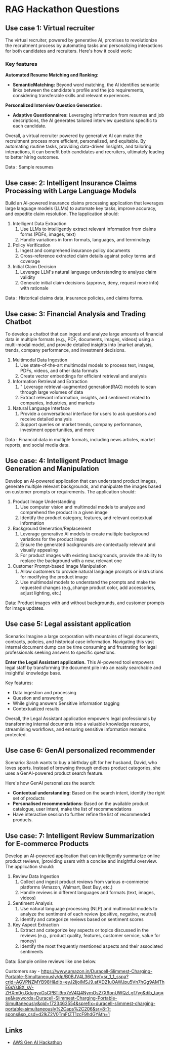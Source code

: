 # RAG Hackathon Questions

## Use case 1: Virtual recruiter

The virtual recruiter, powered by generative Al, promises to revolutionize the recruitment process by automating tasks and personalizing interactions for both candidates and recruiters. Here's how it could work:

### Key features

**Automated Resume Matching and Ranking:**

- **SemanticMatching:** Beyond word matching, the Al identifies semantic links between the candidate's profile and the job requirements, considering transferable skills and relevant experiences.

**Personalized Interview Question Generation:**

- **Adaptive Questionnaires:** Leveraging information from resumes and job descriptions, the Al generates tailored interview questions specific to each candidate.

Overall, a virtual recruiter powered by generative Al can make the recruitment process more efficient, personalized, and equitable. By automating routine tasks, providing data-driven linsights, and tailoring interactions, it can benefit both candidates and recruiters, ultimately leading to better hiring outcomes.

Data : Sample resumes

## Use case: 2: Intelligent Insurance Claims Processing with Large Language Models

Build an Al-powered insurance claims processing application that leverages large language models (LLMs) to automate key tasks, improve accuracy, and expedite claim resolution. The lapplication should:

1. Intelligent Data Extraction
	1. Use LLMs to intelligently extract relevant information from claims forms (PDFs, images, text)
	2. Handle variations in form formats, languages, and terminology
2. Policy Verification
	1. Ingest and comprehend insurance policy documents
	2. Cross-reference extracted claim details against policy terms and coverage
3. Initial Claim Decision
	1. Leverage LLM's natural language understanding to analyze claim validity
	2. Generate initial claim decisions (approve, deny, request more info) with rationale

Data : Historical claims data, insurance policies, and claims forms.

## Use case: 3: Financial Analysis and Trading Chatbot

To develop a chatbot that can ingest and analyze large amounts of financial data in multiple formats (e.g., PDF, documents, images, videos) using a multi-modal model, and provide detailed insights into |market analysis, trends, company performance, and investment decisions.

1. Multimodal Data Ingestion
	1. Use state-of-the-art multimodal models to process text, images, PDFs, videos, and other data formats
	2. Create vector embeddings for efficient retrieval and analysis
2. Information Retrieval and Extraction
	1. " Leverage retrieval-augmented generation(RAG) models to scan through large volumes of data
	2. Extract relevant information, insights, and sentiment related to companies, industries, and markets
3. Natural Language Interface
	1. Provide a conversational interface for users to ask questions and receive detailed analysis
	2. Support queries on market trends, company performance, investment opportunities, and more

Data : Financial data in multiple formats, including news articles, market reports, and social media data.

## Use case: 4: Intelligent Product Image Generation and Manipulation

Develop an Al-powered application that can understand product images, generate multiple relevant backgrounds, and manipulate the images based on customer prompts or requirements. The application should:

1. Product Image Understanding
	1. Use computer vision and multimodal models to analyze and comprehend the product in a given image
	2. Identify the product category, features, and relevant contextual information
2. Background Generation/Replacement
	1. Leverage generative Al models to create multiple background variations for the product image
	2. Ensure the generated backgrounds are contextually relevant and visually appealing
	3. For product images with existing backgrounds, provide the ability to replace the background with a new, relevant one
3. Customer Prompt-based Image Manipulation
	1. Allow customers to provide natural language prompts or instructions for modifying the product image
	2. Use multimodal mode!s to understand the prompts and make the requested changes (e.g.,change product color, add accessories, adjust lighting, etc.)

Data: Product images with and without backgrounds, and customer prompts for image updates.

## Use case 5: Legal assistant application

Scenario: Imagine a large corporation with mountains of legal documents, contracts, policies, and historical case information. Navigating this vast internal document dump can be time consuming and frustrating for legal professionals seeking answers to specific questions.

**Enter the Legal Assistant application.** This Al-powered tool empowers legal staff by transforming the document pile into an easily searchable and insightful knowledge base.

Key features:

- Data ingestion and processing
- Question and answering
- While giving answers Sensitive information tagging
- Contextualized results

Overall, the Legal Assistant application empowers legal professionals by transforming internal documents into a valuable knowledge resource, streamlining workflows, and ensuring sensitive information remains protected.

## Use case 6: GenAI personalized recommender

Scenario: Sarah wants to buy a birthday gift for her husband, David, who loves sports. Instead of browsing through endless product categories, she uses a GenAl-powered product search feature.

Here's how GenAI personalizes the search:

- **Contextual understanding:** Based on the search intent, identify the right set of products
- **Personalised recommendations:** Based on the available product catalogue, user intent, make the list of recommendations
- Have interactive session to further refine the list of recommended products.

## Use case: 7: Intelligent Review Summarization for E-commerce Products

Develop an Al-powered application that can intelligently summarize online product reviews, |providing users with a concise and insightful overview. The application should:

1. Review Data Ingestion
	1. Collect and ingest product reviews from various e-commerce platforms (Amazon, Walmart, Best Buy, etc.)
	2. Handle reviews in different languages and formats (text, images, videos)
2. Sentiment Analysis
	1. Use natural language processing (NLP) and multimodal models to analyze the sentiment of each review (positive, negative, neutral)
	2. ldentify and categorize reviews based on sentiment scores
3. Key Aspect Extraction
	1. Extract and categorize key aspects or topics discussed in the reviews (e.g., product quality, features, customer service, value for money)
	2. Identify the most frequently mentioned aspects and their associated sentiments

Data: Sample online reviews like one below.

Customers say - https://www.amazon.in/Duracell-Slimmest-Charging-Portable-Simultaneously/dp/B0BJV4L36G/ref=sr_1_1_sspa?crid=AGVPNZMYB98H&dib=eyJ2IjoiMSJ9.afXD21uOAWJpu5Vn7hGg9AMThE6sYsI8X_sV-ZHXm0g.GdugyvGsCPBTi9rx7eV4Q4NymOs27X9onUWQzLgf7yg&dib_tag=se&keywords=Duracell-Slimmest-Charging-Portable-Simultaneously&qid=1723463554&sprefix=duracell-slimmest-charging-portable-simultaneously%2Caps%2C206&sr=8-1-spons&sp_csd=d2lkZ2V0TmFtZT1zcF9hdGY&th=1

## Links

- [AWS Gen AI Hackathon](about-me/projects/58-aws-gen-ai-hackathon.md)
